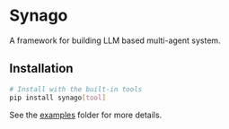 # Synago

A framework for building LLM based multi-agent system.

## Installation

```bash
# Install with the built-in tools
pip install synago[tool]
```

See the [examples](examples) folder for more details.
